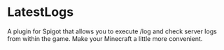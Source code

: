 # LatestLogs
 A plugin for Spigot that allows you to execute /log and check server logs from within the game. Make your Minecraft a little more convenient.
